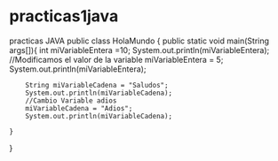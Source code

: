 # practicas1java
practicas JAVA
public class HolaMundo {
    public static void main(String args[]){
        int miVariableEntera =10;
        System.out.println(miVariableEntera);
        //Modificamos el valor de la variable
        miVariableEntera = 5;
        System.out.println(miVariableEntera);
        
        String miVariableCadena = "Saludos";
        System.out.println(miVariableCadena);
        //Cambio Variable adios
        miVariableCadena = "Adios";
        System.out.println(miVariableCadena);
        
    }    
}
